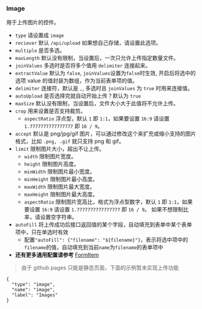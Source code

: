 ### Image

用于上传图片的控件。

- `type` 请设置成 `image`
- `reciever` 默认 `/api/upload` 如果想自己存储，请设置此选项。
- `multiple` 是否多选。
- `maxLength` 默认没有限制，当设置后，一次只允许上传指定数量文件。
- `joinValues` 多选时是否将多个值用 `delimiter` 连接起来。
- `extractValue` 默认为 `false`, `joinValues`设置为`false`时生效, 开启后将选中的选项 value 的值封装为数组，作为当前表单项的值。
- `delimiter` 连接符，默认是 `,`, 多选时且 `joinValues` 为 `true` 时用来连接值。
- `autoUpload` 是否选择完就自动开始上传？默认为 `true`
- `maxSize` 默认没有限制，当设置后，文件大小大于此值将不允许上传。
- `crop` 用来设置是否支持裁剪。
  - `aspectRatio` 浮点型，默认 `1` 即 `1:1`，如果要设置 `16:9` 请设置 `1.7777777777777777` 即 `16 / 9`。
- `accept` 默认是 png/jpg/gif 图片，可以通过修改这个来扩充或缩小支持的图片格式，比如 `.png, .gif` 就只支持 png 和 gif。
- `limit` 限制图片大小，超出不让上传。
  - `width` 限制图片宽度。
  - `height` 限制图片高度。
  - `minWidth` 限制图片最小宽度。
  - `minHeight` 限制图片最小高度。
  - `maxWidth` 限制图片最大宽度。
  - `maxHeight` 限制图片最大高度。
  - `aspectRatio` 限制图片宽高比，格式为浮点型数字，默认 `1` 即 `1:1`，如果要设置 `16:9` 请设置 `1.7777777777777777` 即 `16 / 9`。 如果不想限制比率，请设置空字符串。
- `autoFill` 将上传成功后接口返回值的某个字段，自动填充到表单中某个表单项中，只在单选时有效
  - 配置`"autoFill": {"filename": "${filename}"}`，表示将选中项中的`filename`的值，自动填充到当前`name`为`filename`的表单项中
- **还有更多通用配置请参考** [FormItem](./FormItem.md)

> 由于 github pages 只能是静态页面，下面的示例暂未实现上传功能

```schema:height="250" scope="form-item"
{
  "type": "image",
  "name": "image",
  "label": "Images"
}
```
